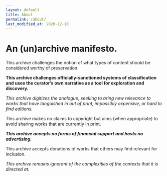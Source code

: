 ```yaml
---
layout: default
title: About
permalink: /about/
last_modified_at: 2020-12-10
---
```

# An (un)archive manifesto.

This archive challenges the notion of what types of content should be considered worthy of preservation.

**This archive challenges officially-sanctioned systems of classification and uses the curator’s own narrative as a tool for exploration and discovery.**

*This archive digitizes the analogue, seeking to bring new relevance to works that have languished in out of print, impossibly expensive, or hard to find editions.*

This archive makes no claims to copyright but aims (when appropriate) to avoid sharing works that are currently in print.

***This archive accepts no forms of financial support and hosts no advertising.***

This archive accepts donations of works that others may find relevant for inclusion.

*This archive remains ignorant of the complexities of the contexts that it is directed at.*